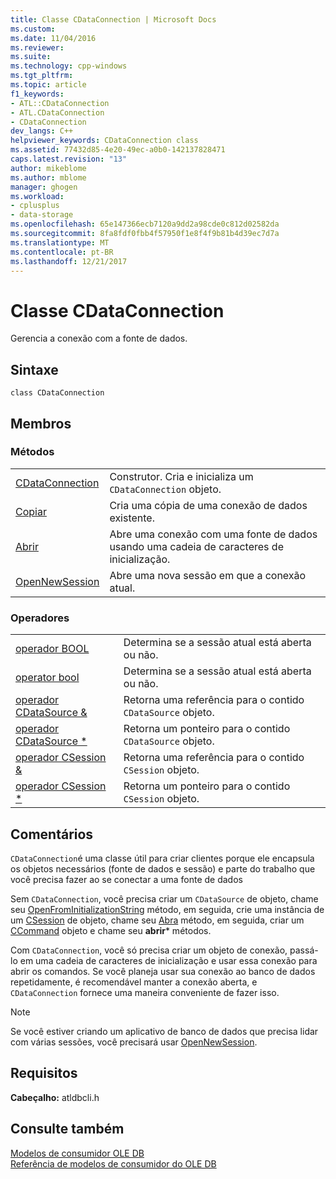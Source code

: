 ```yaml
---
title: Classe CDataConnection | Microsoft Docs
ms.custom: 
ms.date: 11/04/2016
ms.reviewer: 
ms.suite: 
ms.technology: cpp-windows
ms.tgt_pltfrm: 
ms.topic: article
f1_keywords:
- ATL::CDataConnection
- ATL.CDataConnection
- CDataConnection
dev_langs: C++
helpviewer_keywords: CDataConnection class
ms.assetid: 77432d85-4e20-49ec-a0b0-142137828471
caps.latest.revision: "13"
author: mikeblome
ms.author: mblome
manager: ghogen
ms.workload:
- cplusplus
- data-storage
ms.openlocfilehash: 65e147366ecb7120a9dd2a98cde0c812d02582da
ms.sourcegitcommit: 8fa8fdf0fbb4f57950f1e8f4f9b81b4d39ec7d7a
ms.translationtype: MT
ms.contentlocale: pt-BR
ms.lasthandoff: 12/21/2017
---
```

# <a name="cdataconnection-class"></a>Classe CDataConnection
Gerencia a conexão com a fonte de dados.  
  
## <a name="syntax"></a>Sintaxe  
  
```  
class CDataConnection  
```  
  
## <a name="members"></a>Membros  
  
### <a name="methods"></a>Métodos  
  
|||  
|-|-|  
|[CDataConnection](../../data/oledb/cdataconnection-cdataconnection.md)|Construtor. Cria e inicializa um `CDataConnection` objeto.|  
|[Copiar](../../data/oledb/cdataconnection-copy.md)|Cria uma cópia de uma conexão de dados existente.|  
|[Abrir](../../data/oledb/cdataconnection-open.md)|Abre uma conexão com uma fonte de dados usando uma cadeia de caracteres de inicialização.|  
|[OpenNewSession](../../data/oledb/cdataconnection-opennewsession.md)|Abre uma nova sessão em que a conexão atual.|  
  
### <a name="operators"></a>Operadores  
  
|||  
|-|-|  
|[operador BOOL](../../data/oledb/cdataconnection-operator-bool.md)|Determina se a sessão atual está aberta ou não.|  
|[operator bool](../../data/oledb/cdataconnection-operator-bool-ole-db.md)|Determina se a sessão atual está aberta ou não.|  
|[operador CDataSource &](../../data/oledb/cdataconnection-operator-cdatasource-amp.md)|Retorna uma referência para o contido `CDataSource` objeto.|  
|[operador CDataSource *](../../data/oledb/cdataconnection-operator-cdatasource-star.md)|Retorna um ponteiro para o contido `CDataSource` objeto.|  
|[operador CSession &](../../data/oledb/cdataconnection-operator-csession-amp.md)|Retorna uma referência para o contido `CSession` objeto.|  
|[operador CSession *](../../data/oledb/cdataconnection-operator-csession-star.md)|Retorna um ponteiro para o contido `CSession` objeto.|  
  
## <a name="remarks"></a>Comentários  
 `CDataConnection`é uma classe útil para criar clientes porque ele encapsula os objetos necessários (fonte de dados e sessão) e parte do trabalho que você precisa fazer ao se conectar a uma fonte de dados  
  
 Sem `CDataConnection`, você precisa criar um `CDataSource` de objeto, chame seu [OpenFromInitializationString](../../data/oledb/cdatasource-openfrominitializationstring.md) método, em seguida, crie uma instância de um [CSession](../../data/oledb/csession-class.md) de objeto, chame seu [ Abra](../../data/oledb/csession-open.md) método, em seguida, criar um [CCommand](../../data/oledb/ccommand-class.md) objeto e chame seu **abrir*** métodos.  
  
 Com `CDataConnection`, você só precisa criar um objeto de conexão, passá-lo em uma cadeia de caracteres de inicialização e usar essa conexão para abrir os comandos. Se você planeja usar sua conexão ao banco de dados repetidamente, é recomendável manter a conexão aberta, e `CDataConnection` fornece uma maneira conveniente de fazer isso.  
  
> [!NOTE]
>  Se você estiver criando um aplicativo de banco de dados que precisa lidar com várias sessões, você precisará usar [OpenNewSession](../../data/oledb/cdataconnection-opennewsession.md).  
  
## <a name="requirements"></a>Requisitos  
 **Cabeçalho:** atldbcli.h  
  
## <a name="see-also"></a>Consulte também  
 [Modelos de consumidor OLE DB](../../data/oledb/ole-db-consumer-templates-cpp.md)   
 [Referência de modelos de consumidor do OLE DB](../../data/oledb/ole-db-consumer-templates-reference.md)